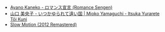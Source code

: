 - [Ayano Kaneko - ロマンス宣言 (Romance Sengen)](https://www.youtube.com/watch?v=FXxTPZrkcR4)
- [山口 美央子 - いつかゆられて遠い国 | Mioko Yamaguchi - Itsuka Yurarete Tōi Kuni](https://www.youtube.com/watch?v=SDsVMjWBc5I)
- [Slow Motion (2012 Remastered)](https://www.youtube.com/watch?v=_uRh3jnZMFM)
